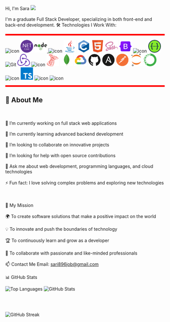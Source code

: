 
Hi, I'm Sara <img src="https://raw.githubusercontent.com/MartinHeinz/MartinHeinz/master/wave.gif" width="30px">
<br><br>
I'm a graduate Full Stack Developer, specializing in both front-end and back-end development.
🛠️ Technologies I Work With:
<hr style="height: 5px; border: none; background-color: #ff0000;">
<p align="left">
 <img src="https://techstack-generator.vercel.app/csharp-icon.svg" alt="icon" width="55" height="55" buttom="10px" />  <a href="https://dotnet.microsoft.com/"><img src="https://raw.githubusercontent.com/devicons/devicon/master/icons/dotnetcore/dotnetcore-original.svg" alt=".NET Core" width="40" height="40"/></a>
<a href="https://nodejs.org" target="_blank" rel="noreferrer"> <img src="https://raw.githubusercontent.com/devicons/devicon/master/icons/nodejs/nodejs-original-wordmark.svg" alt="nodejs" width="40" height="40"/> </a>
        <img src="https://techstack-generator.vercel.app/python-icon.svg" alt="icon" width="55" height="55" />
  <a href="https://www.java.com/"><img src="https://raw.githubusercontent.com/devicons/devicon/master/icons/java/java-original.svg" alt="Java" width="40" height="40"/></a>
  <a href="https://en.wikipedia.org/wiki/C_(programming_language)"><img src="https://raw.githubusercontent.com/devicons/devicon/master/icons/c/c-original.svg" alt="C" width="40" height="40"/></a>
  <a href="https://developer.mozilla.org/en-US/docs/Web/HTML"><img src="https://raw.githubusercontent.com/devicons/devicon/master/icons/html5/html5-original.svg" alt="HTML5" width="40" height="40"/></a>
  <a href="https://sass-lang.com/"><img src="https://raw.githubusercontent.com/devicons/devicon/master/icons/sass/sass-original.svg" alt="SCSS" width="40" height="40"/></a>
  <a href="https://getbootstrap.com/"><img src="https://raw.githubusercontent.com/devicons/devicon/master/icons/bootstrap/bootstrap-original.svg" alt="Bootstrap" width="40" height="40"/></a>
 <img src="https://techstack-generator.vercel.app/react-icon.svg" alt="icon" width="65" height="65" />
  <a href="https://swagger.io/specification/"><img src="https://raw.githubusercontent.com/devicons/devicon/master/icons/swagger/swagger-original.svg" alt="Web API" width="40" height="40"/></a>
 <img src="https://skillicons.dev/icons?i=dotnet" width="48" height="48" alt="Git" />  <a href="https://redux.js.org/"><img src="https://raw.githubusercontent.com/devicons/devicon/master/icons/redux/redux-original.svg" alt="React Redux" width="40" height="40"/></a>
<img src="https://techstack-generator.vercel.app/docker-icon.svg" alt="icon" width="55" height="55" />  <a href="https://www.microsoft.com/en-us/sql-server/sql-server-downloads"><img src="https://raw.githubusercontent.com/devicons/devicon/master/icons/microsoftsqlserver/microsoftsqlserver-plain.svg" alt="SQL Server" width="40" height="40"/></a>
  <a href="https://www.mongodb.com/"><img src="https://raw.githubusercontent.com/devicons/devicon/master/icons/mongodb/mongodb-original.svg" alt="MongoDB" width="40" height="40"/></a>
  <a href="https://cloud.google.com/"><img src="https://raw.githubusercontent.com/devicons/devicon/master/icons/googlecloud/googlecloud-original.svg" alt="GCP" width="40" height="40"/></a>
  <a href="https://github.com/"><img src="https://raw.githubusercontent.com/devicons/devicon/master/icons/github/github-original.svg" alt="GitHub" width="40" height="40"/></a>
  <a href="https://www.ansible.com/"><img src="https://raw.githubusercontent.com/devicons/devicon/master/icons/ansible/ansible-original.svg" alt="Ansible" width="40" height="40"/></a>
  <a href="לינק לפוסטמן"><img src="https://raw.githubusercontent.com/devicons/devicon/master/icons/postman/postman-original.svg" alt="Postman" width="40" height="40"/></a>
<a href="https://jupyter.org/"><img src="https://raw.githubusercontent.com/devicons/devicon/master/icons/jupyter/jupyter-original.svg" alt="Jupyter" width="40" height="40"/></a>
<a href="https://www.anaconda.com/"><img src="https://raw.githubusercontent.com/devicons/devicon/master/icons/anaconda/anaconda-original.svg" alt="Anaconda" width="40" height="40"/></a>
 <img src="https://techstack-generator.vercel.app/js-icon.svg" alt="icon" width="55" height="55" />  <a href="https://www.typescriptlang.org/"><img src="https://raw.githubusercontent.com/devicons/devicon/master/icons/typescript/typescript-original.svg" alt="TypeScript" width="40" height="40"/></a>
 <img src="https://techstack-generator.vercel.app/mysql-icon.svg" alt="icon" width="65" height="65" />
         <img src="https://techstack-generator.vercel.app/cpp-icon.svg" alt="icon" width="65" height="65" />

</p>
<hr style="height: 5px; border: none; background-color: #ff0000;">

## 💼 About Me
<br><br>
🔭 I’m currently working on full stack web applications
<br><br>
🌱 I’m currently learning advanced backend development
<br><br>
👯 I’m looking to collaborate on innovative projects
<br><br>
🤔 I’m looking for help with open source contributions
<br><br>
💬 Ask me about web development, programming languages, and cloud technologies
<br><br>
⚡ Fun fact: I love solving complex problems and exploring new technologies

<br><br>
🚀 My Mission
<br><br>
🌍 To create software solutions that make a positive impact on the world
<br><br>
💡 To innovate and push the boundaries of technology
<br><br>
🏆 To continuously learn and grow as a developer
<br><br>
🤝 To collaborate with passionate and like-minded professionals
<br><br>
📫 Contact Me
 Email: sari896job@gmail.com
<br><br>
📊 GitHub Stats
<p >
 <img src="https://github-readme-stats.vercel.app/api/top-langs/?username=sari727896&layout=compact&langs_count=8&theme=radical" alt="Top Languages" style="margin-right🕠px" />
 <img src="https://github-readme-stats.vercel.app/api?username=sari727896&show_icons=true&theme=radical" alt="GitHub Stats" style="margin-bottom: 50px;"   />
</p>
<p >
  <img src="https://github-readme-streak-stats.herokuapp.com/?user=sari727896&theme=radical" alt="GitHub Streak" />
</p>







 

 





 



































<!---
Sari727896/Sari727896 is a ✨ special ✨ repository because its `README.md` (this file) appears on your GitHub profile.
You can click the Preview link to take a look at your changes.
--->
